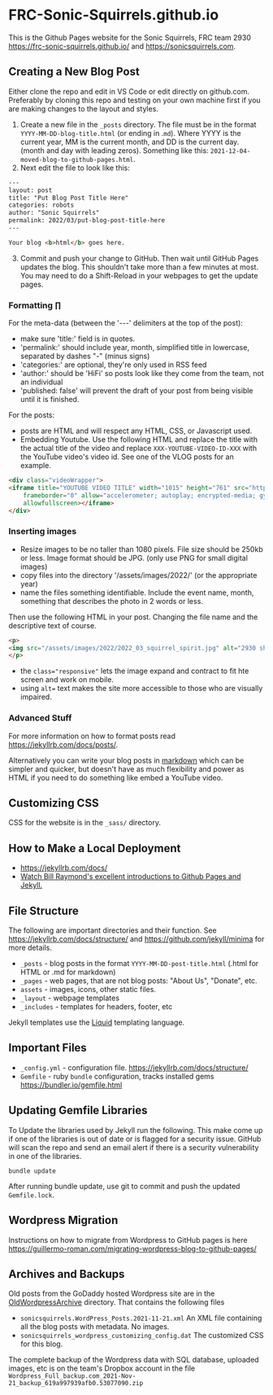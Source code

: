 # FRC-Sonic-Squirrels.github.io

This is the Github Pages website for the Sonic Squirrels, FRC team 2930 <https://frc-sonic-squirrels.github.io/> and <https://sonicsquirrels.com>.

## Creating a New Blog Post

Either clone the repo and edit in VS Code or edit directly on github.com. Preferably by cloning this repo and testing on your own machine first if you are making changes to the layout and styles.

1. Create a new file in the `_posts` directory. The file must be in the format `YYYY-MM-DD-blog-title.html`  (or ending in .`md`). Where YYYY is the current year, MM is the current month, and DD is the current day. (month and day with leading zeros). Something like this: `2021-12-04-moved-blog-to-github-pages.html`.
2. Next edit the file to look like this:

```html
---
layout: post
title: "Put Blog Post Title Here"
categories: robots
author: "Sonic Squirrels"
permalink: 2022/03/put-blog-post-title-here
---

Your blog <b>html</b> goes here.
```

3. Commit and push your change to GitHub. Then wait until GitHub Pages updates the blog. This shouldn't take more than a few minutes at most. You may need to do a Shift-Reload in your webpages to get the update pages.

### Formatting ∏

For the meta-data (between the '---' delimiters at the top of the post):
* make sure 'title:' field is in quotes.
* 'permalink:' should include year, month, simplified title in lowercase, separated by dashes "-" (minus signs)
* 'categories:' are optional, they're only used in RSS feed
* 'author:' should be 'HiFi' so posts look like they come from the team, not an individual
* 'published: false' will prevent the draft of your post from being visible until it is finished.

For the posts:
* posts are HTML and will respect any HTML, CSS, or Javascript used.
* Embedding Youtube. Use the following HTML and replace the title with the actual title of the video and replace `XXX-YOUTUBE-VIDEO-ID-XXX` with the YouTube video's video id. See one of the  VLOG posts for an example.

```html
<div class="videoWrapper">
<iframe title="YOUTUBE VIDEO TITLE" width="1015" height="761" src="https://www.youtube.com/embed/XXX-YOUTUBE-VIDEO-ID-XXX?feature=oembed"
    frameborder="0" allow="accelerometer; autoplay; encrypted-media; gyroscope; picture-in-picture"
    allowfullscreen></iframe>
</div>
```

### Inserting images

* Resize images to be no taller than 1080 pixels. File size should be 250kb or less. Image format should be JPG. (only use PNG for small digital images)
* copy files into the directory '/assets/images/2022/' (or the appropriate year)
* name the files something identifiable. Include the event name, month, something that describes the photo in 2 words or less.

Then use the following HTML in your post. Changing the file name and the descriptive text of course.

```html
<p>
<img src="/assets/images/2022/2022_03_squirrel_spirit.jpg" alt="2930 showing team spirit in the stands" class="responsive">
</p>
```

* the `class="responsive"` lets the image expand and contract to fit hte screen and work on mobile.
* using `alt=` text makes the site more accessible to those who are visually impaired.

### Advanced Stuff

For more information on how to format posts read <https://jekyllrb.com/docs/posts/>.

Alternatively you can write your blog posts in [markdown](https://www.markdownguide.org/getting-started/) which can be simpler and quicker, but doesn't have as much flexibility and power as HTML if you need to do something like embed a YouTube video.

## Customizing CSS

CSS for the website is in the `_sass/` directory.
## How to Make a Local Deployment

* <https://jekyllrb.com/docs/>
* [Watch Bill Raymond's excellent introductions to Github Pages and Jekyll.](https://www.youtube.com/playlist?list=PLWzwUIYZpnJuT0sH4BN56P5oWTdHJiTNq)

## File Structure

The following are important directories and their function. See <https://jekyllrb.com/docs/structure/> and <https://github.com/jekyll/minima> for more details.

* `_posts` - blog posts in the format `YYYY-MM-DD-post-title.html`  (.html for HTML or .md for markdown)
* `_pages` - web pages, that are not blog posts: "About Us", "Donate", etc.
* `assets` - images, icons, other static files.
* `_layout` - webpage templates
* `_includes` - templates for headers, footer, etc

Jekyll templates use the [Liquid](https://shopify.github.io/liquid/) templating language.

## Important Files

* `_config.yml` - configuration file. <https://jekyllrb.com/docs/structure/>
* `Gemfile` - ruby `bundle` configuration, tracks installed gems <https://bundler.io/gemfile.html>

## Updating Gemfile Libraries

To Update the libraries used by Jekyll run the following. This make come up if one of the libraries is out of date or is flagged for a security issue. GitHub will scan the repo and send an email alert if there is a security vulnerability in one of the libraries.

```
bundle update
```

After running bundle update, use git to commit and push the updated `Gemfile.lock`.

## Wordpress Migration

Instructions on how to migrate from Wordpress to GitHub pages is here <https://guillermo-roman.com/migrating-wordpress-blog-to-github-pages/>

## Archives and Backups

Old posts from the GoDaddy hosted Wordpress site are in the [OldWordpressArchive](OldWordpressArchive) directory. That contains the following files

* `sonicsquirrels.WordPress_Posts.2021-11-21.xml` An XML file containing all the blog posts with metadata. No images.
* `sonicsquirrels_wordpress_customizing_config.dat` The customized CSS for this blog.

The complete backup of the Wordpress data with SQL database, uploaded images, etc is on the team's Dropbox account in the file `Wordpress_Full_backup.com_2021-Nov-21_backup_619a997939afb0.53077090.zip`
